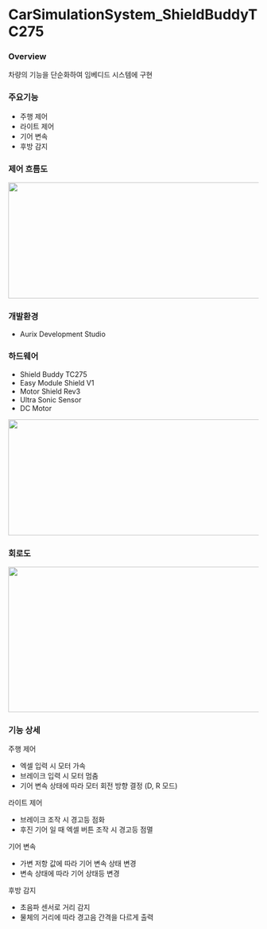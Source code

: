 # CarSimulationSystem_ShieldBuddyTC275

### Overview
차량의 기능을 단순화하여 임베디드 시스템에 구현

### 주요기능
* 주행 제어
* 라이트 제어
* 기어 변속
* 후방 감지

### 제어 흐름도
<img src="https://user-images.githubusercontent.com/46805714/227703065-81e4e7f9-08bc-4854-804f-29de6de58156.png" width="521" height="233"/>

### 개발환경
* Aurix Development Studio

### 하드웨어
* Shield Buddy TC275 
* Easy Module Shield V1
* Motor Shield Rev3
* Ultra Sonic Sensor
* DC Motor
<img src="https://user-images.githubusercontent.com/46805714/227703229-1d71a4fa-0402-40e2-b84d-6c7a0e7191ab.png" width="521" height="233"/>


### 회로도
<img src="https://user-images.githubusercontent.com/46805714/227703176-6ab32e7d-fb87-4576-9865-845b6af2f822.png" width="538" height="292"/>

### 기능 상세
주행 제어
* 엑셀 입력 시 모터 가속
* 브레이크 입력 시 모터 멈춤 
* 기어 변속 상태에 따라 모터 회전 방향 결정 (D, R 모드)

라이트 제어
* 브레이크 조작 시 경고등 점화
* 후진 기어 일 때 엑셀 버튼 조작 시 경고등 점멸

기어 변속
* 가변 저항 값에 따라 기어 변속 상태 변경
* 변속 상태에 따라 기어 상태등 변경

후방 감지
* 초음파 센서로 거리 감지
* 물체의 거리에 따라 경고음 간격을 다르게 출력
